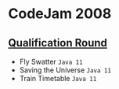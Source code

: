 # CodeJam 2008

## [Qualification Round](https://codingcompetitions.withgoogle.com/codejam/round/0000000000432b79)
- Fly Swatter `Java 11`
- Saving the Universe `Java 11`
- Train Timetable `Java 11`

